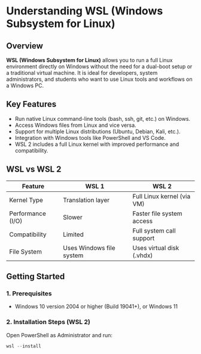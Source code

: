 # Understanding WSL (Windows Subsystem for Linux)

## Overview

**WSL (Windows Subsystem for Linux)** allows you to run a full Linux environment directly on Windows without the need for a dual-boot setup or a traditional virtual machine. It is ideal for developers, system administrators, and students who want to use Linux tools and workflows on a Windows PC.

## Key Features

- Run native Linux command-line tools (bash, ssh, git, etc.) on Windows.
- Access Windows files from Linux and vice versa.
- Support for multiple Linux distributions (Ubuntu, Debian, Kali, etc.).
- Integration with Windows tools like PowerShell and VS Code.
- WSL 2 includes a full Linux kernel with improved performance and compatibility.

## WSL vs WSL 2

| Feature                 | WSL 1                       | WSL 2                        |
|------------------------|-----------------------------|------------------------------|
| Kernel Type            | Translation layer           | Full Linux kernel (via VM)   |
| Performance (I/O)      | Slower                      | Faster file system access    |
| Compatibility          | Limited                     | Full system call support     |
| File System            | Uses Windows file system    | Uses virtual disk (.vhdx)    |

## Getting Started

### 1. Prerequisites

- Windows 10 version 2004 or higher (Build 19041+), or Windows 11

### 2. Installation Steps (WSL 2)

Open PowerShell as Administrator and run:

```powershell
wsl --install
